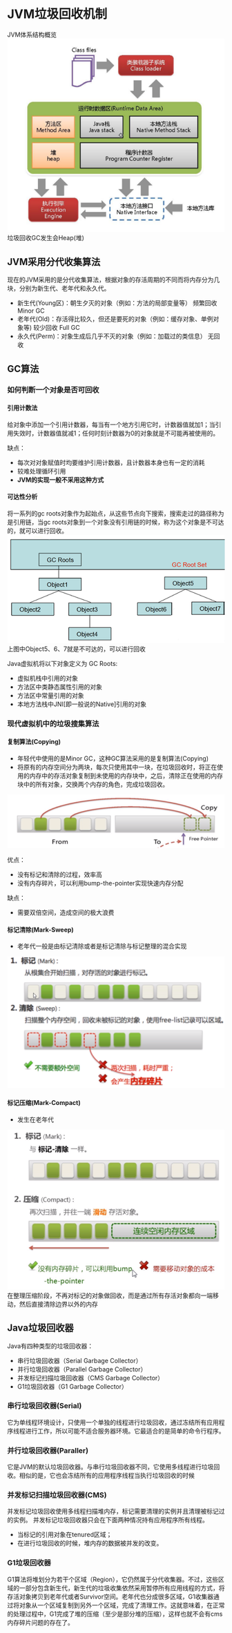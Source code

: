 # JVM垃圾回收机制

JVM体系结构概览<br>
![图片无法加载](https://github.com/Ywfy/Summary-of-interview-questions/blob/master/Other/JVM%E4%BD%93%E7%B3%BB%E7%BB%93%E6%9E%84%E6%A6%82%E8%A7%88.png)<br>
垃圾回收GC发生会Heap(堆)<br>

## JVM采用分代收集算法
现在的JVM采用的是分代收集算法，根据对象的存活周期的不同而将内存分为几块，分别为新生代、老年代和永久代。
* 新生代(Young区)：朝生夕灭的对象（例如：方法的局部变量等） 频繁回收 Minor GC
* 老年代(Old)：存活得比较久，但还是要死的对象（例如：缓存对象、单例对象等) 较少回收 Full GC
* 永久代(Perm)：对象生成后几乎不灭的对象（例如：加载过的类信息） 无回收


## GC算法
### 如何判断一个对象是否可回收
#### 引用计数法
给对象中添加一个引用计数器，每当有一个地方引用它时，计数器值就加1；当引用失效时，计数器值就减1；任何时刻计数器为0的对象就是不可能再被使用的。

缺点：
* 每次对对象赋值时均要维护引用计数器，且计数器本身也有一定的消耗
* 较难处理循环引用
* <strong>JVM的实现一般不采用这种方式</strong>

#### 可达性分析
将一系列的gc roots对象作为起始点，从这些节点向下搜索，搜索走过的路径称为是引用链，当gc roots对象到一个对象没有引用链的时候，称为这个对象是不可达的，就可以进行回收。<br>
![无法加载图片](https://github.com/Ywfy/Summary-of-interview-questions/blob/master/Other/kdx.png)<br>
上图中Object5、6、7就是不可达的，可以进行回收<br>

Java虚拟机将以下对象定义为 GC Roots:
* 虚拟机栈中引用的对象
* 方法区中类静态属性引用的对象
* 方法区中常量引用的对象
* 本地方法栈中JNI[即一般说的Native]引用的对象

### 现代虚拟机中的垃圾搜集算法
#### 复制算法(Copying)
* 年轻代中使用的是Minor GC，这种GC算法采用的是复制算法(Copying)
* 将原有的内存空间分为两块，每次只使用其中一块，在垃圾回收时，将正在使用的内存中的存活对象复制到未使用的内存块中，之后，清除正在使用的内存块中的所有对象，交换两个内存的角色，完成垃圾回收。

![图片无法加载](https://github.com/Ywfy/Summary-of-interview-questions/blob/master/Other/cop.png)<br>

优点：
* 没有标记和清除的过程，效率高
* 没有内存碎片，可以利用bump-the-pointer实现快速内存分配

缺点：
* 需要双倍空间，造成空间的极大浪费

#### 标记清除(Mark-Sweep)
* 老年代一般是由标记清除或者是标记清除与标记整理的混合实现

![无法加载图片](https://github.com/Ywfy/Summary-of-interview-questions/blob/master/Other/bz.png)<br>

#### 标记压缩(Mark-Compact)
* 发生在老年代

![图片无法加载](https://github.com/Ywfy/Summary-of-interview-questions/blob/master/Other/bjzl.png)<br>
在整理压缩阶段，不再对标记的对象做回收，而是通过所有存活对象都向一端移动，然后直接清除边界以外的内存<br>

## Java垃圾回收器
Java有四种类型的垃圾回收器：
* 串行垃圾回收器（Serial Garbage Collector）
* 并行垃圾回收器（Parallel Garbage Collector）
* 并发标记扫描垃圾回收器（CMS Garbage Collector）
* G1垃圾回收器（G1 Garbage Collector）

### 串行垃圾回收器(Serial)
它为单线程环境设计，只使用一个单独的线程进行垃圾回收，通过冻结所有应用程序线程进行工作，所以可能不适合服务器环境。它最适合的是简单的命令行程序。

### 并行垃圾回收器(Paraller)
它是JVM的默认垃圾回收器。与串行垃圾回收器不同，它使用多线程进行垃圾回收。相似的是，它也会冻结所有的应用程序线程当执行垃圾回收的时候

### 并发标记扫描垃圾回收器(CMS)
并发标记垃圾回收使用多线程扫描堆内存，标记需要清理的实例并且清理被标记过的实例。
并发标记垃圾回收器只会在下面两种情况持有应用程序所有线程。
* 当标记的引用对象在tenured区域；
* 在进行垃圾回收的时候，堆内存的数据被并发的改变。

### G1垃圾回收器
G1算法将堆划分为若干个区域（Region），它仍然属于分代收集器。不过，这些区域的一部分包含新生代，新生代的垃圾收集依然采用暂停所有应用线程的方式，将存活对象拷贝到老年代或者Survivor空间。老年代也分成很多区域，G1收集器通过将对象从一个区域复制到另外一个区域，完成了清理工作。这就意味着，在正常的处理过程中，G1完成了堆的压缩（至少是部分堆的压缩），这样也就不会有cms内存碎片问题的存在了。
